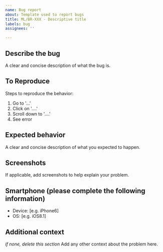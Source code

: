 ```yaml
---
name: Bug report
about: Template used to report bugs
title: ML/BR-XXX - Descriptive title
labels: bug
assignees: ''

---
```


## Describe the bug
A clear and concise description of what the bug is.

## To Reproduce
Steps to reproduce the behavior:
1. Go to '...'
2. Click on '....'
3. Scroll down to '....'
4. See error

## Expected behavior
A clear and concise description of what you expected to happen.

## Screenshots
If applicable, add screenshots to help explain your problem.

## Smartphone (please complete the following information)
 - Device: [e.g. iPhone6]
 - OS: [e.g. iOS8.1]

## Additional context 
*if none, delete this section*
Add any other context about the problem here.
